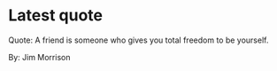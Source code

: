 # Latest quote 

Quote: A friend is someone who gives you total freedom to be yourself. 

By: Jim Morrison